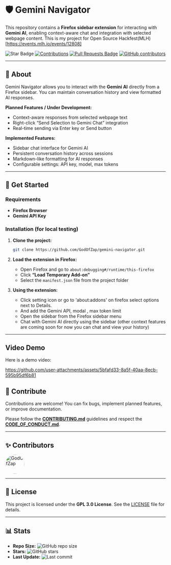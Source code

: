 # 🛡️ Gemini Navigator

This repository contains a **Firefox sidebar extension** for interacting with **Gemini AI**, enabling context-aware chat and integration with selected webpage content.
This is my project for Open Source Hackfest(MLH)[https://events.mlh.io/events/12808]

<div align="center">

<img src="https://img.shields.io/static/v1?label=%F0%9F%8C%9F&message=If%20Useful&style=style=flat&color=BC4E99" alt="Star Badge"/>
<a href="https://github.com/GodOfZap" ><img src="https://img.shields.io/badge/Contributions-welcome-violet.svg?style=flat&logo=git" alt="Contributions" /></a>
<a href="https://github.com/GodOfZap/gemini-navigator/pulls"><img src="https://img.shields.io/github/issues-pr/GodOfZap/gemini-navigator" alt="Pull Requests Badge"/></a>
<a href="https://github.com/GodOfZap/gemini-navigator/graphs/contributors"><img alt="GitHub contributors" src="https://img.shields.io/github/contributors/GodOfZap/gemini-navigator?color=2b9348"></a>

</div>

---

## 📝 About

Gemini Navigator allows you to interact with the **Gemini AI** directly from a Firefox sidebar. You can maintain conversation history and view formatted AI responses.  

**Planned Features / Under Development:**
- Context-aware responses from selected webpage text  
- Right-click “Send Selection to Gemini Chat” integration  
- Real-time sending via Enter key or Send button  

**Implemented Features:**
- Sidebar chat interface for Gemini AI  
- Persistent conversation history across sessions  
- Markdown-like formatting for AI responses  
- Configurable settings: API key, model, max tokens

---

## 🚀 Get Started

### Requirements

- **Firefox Browser**  
- **Gemini API Key**  

### Installation (for local testing)

1. **Clone the project:**
    ```bash
    git clone https://github.com/GodOfZap/gemini-navigator.git
    ```

2. **Load the extension in Firefox:**
    - Open Firefox and go to `about:debugging#/runtime/this-firefox`
    - Click **“Load Temporary Add-on”**
    - Select the `manifest.json` file from the project folder

3. **Using the extension:**
    - Click setting icon or go to 'about:addons' on firefox select options next to Details.
    - And add the Gemini API, modal , max token limit
    - Open the sidebar from the Firefox sidebar menu  
    - Chat with Gemini AI directly using the sidebar (other context features are coming soon for now you can chat and view your history)

---
## Video Demo

Here is a demo video:


https://github.com/user-attachments/assets/5bfafd33-8a5f-40aa-8ecb-595b95df6b81



## 🤝 Contribute

Contributions are welcome! You can fix bugs, implement planned features, or improve documentation.  

Please follow the **[CONTRIBUTING.md](CONTRIBUTING.md)** guidelines and respect the **[CODE_OF_CONDUCT.md](CODE_OF_CONDUCT.md)**.

---

## ✨ Contributors

<!-- CONTRIBUTORS:START -->
<a href="https://github.com/GodOfZap">
  <img src="https://avatars.githubusercontent.com/u/104364679?v=4" width="60" height="60" alt="GodOfZap" style="border-radius: 50%;" />
</a>
<!-- CONTRIBUTORS:END -->

---

## 📄 License

This project is licensed under the **GPL 3.0 License**. See the [LICENSE](LICENSE) file for details.

---

## 📊 Stats 

- **Repo Size:** ![GitHub repo size](https://img.shields.io/github/repo-size/GodOfZap/gemini-navigator)
- **Stars:** ![GitHub stars](https://img.shields.io/github/stars/GodOfZap/gemini-navigator)
- **Last Update:** ![Last commit](https://img.shields.io/github/last-commit/GodOfZap/gemini-navigator)
